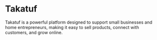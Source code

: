 # Takatuf
Takatuf is a powerful platform designed to support small businesses and home entrepreneurs, making it easy to sell products, connect with customers, and grow online.